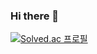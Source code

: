 ### Hi there 👋
[![Solved.ac 프로필](http://mazassumnida.wtf/api/v2/generate_badge?boj=vhehddl2212)](https://solved.ac/vhehddl2212)


<!--
**mingioes/mingioes** is a ✨ _special_ ✨ repository because its `README.md` (this file) appears on your GitHub profile.

Here are some ideas to get you started:

- 🔭 I’m currently working on ...
- 🌱 I’m currently learning ...
- 👯 I’m looking to collaborate on ...
- 🤔 I’m looking for help with ...
- 💬 Ask me about ...
- 📫 How to reach me: ...
- 😄 Pronouns: ...
- ⚡ Fun fact: ...
-->
